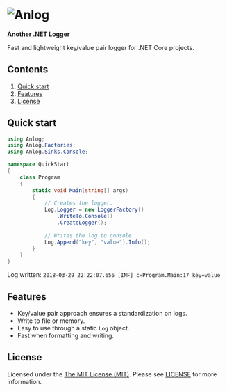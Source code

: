 # ![Anlog](https://user-images.githubusercontent.com/5340818/38121535-4b734df8-33a6-11e8-98aa-e9b8d7234de0.png)

**Another .NET Logger**

Fast and lightweight key/value pair logger for .NET Core projects.

## Contents
1. <a href="#quick-start">Quick start</a>
1. <a href="#features">Features</a>
1. <a href="#license">License</a>

## <a id="quick-start"></a>Quick start

```cs
using Anlog;
using Anlog.Factories;
using Anlog.Sinks.Console;

namespace QuickStart
{
    class Program
    {
        static void Main(string[] args)
        {
            // Creates the logger.
            Log.Logger = new LoggerFactory()
                .WriteTo.Console()
                .CreateLogger();
            
            // Writes the log to console.
            Log.Append("key", "value").Info();
        }
    }
}
```

Log written: `2018-03-29 22:22:07.656 [INF] c=Program.Main:17 key=value`

## <a id="features"></a>Features

* Key/value pair approach ensures a standardization on logs.
* Write to file or memory. 
* Easy to use through a static `Log` object.
* Fast when formatting and writing.

## <a id="license"></a>License

Licensed under the [The MIT License (MIT)](http://opensource.org/licenses/MIT). Please see [LICENSE](LICENSE) for more information.
